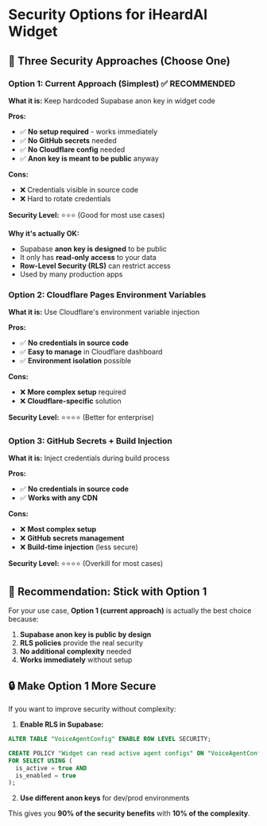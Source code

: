# Security Options for iHeardAI Widget

## 🎯 **Three Security Approaches (Choose One)**

### **Option 1: Current Approach (Simplest) ✅ RECOMMENDED**

**What it is:** Keep hardcoded Supabase anon key in widget code

**Pros:**
- ✅ **No setup required** - works immediately
- ✅ **No GitHub secrets** needed
- ✅ **No Cloudflare config** needed
- ✅ **Anon key is meant to be public** anyway

**Cons:**
- ❌ Credentials visible in source code
- ❌ Hard to rotate credentials

**Security Level:** ⭐⭐⭐ (Good for most use cases)

**Why it's actually OK:**
- Supabase **anon key is designed** to be public
- It only has **read-only access** to your data
- **Row-Level Security (RLS)** can restrict access
- Used by many production apps

### **Option 2: Cloudflare Pages Environment Variables**

**What it is:** Use Cloudflare's environment variable injection

**Pros:**
- ✅ **No credentials in source code**
- ✅ **Easy to manage** in Cloudflare dashboard
- ✅ **Environment isolation** possible

**Cons:**
- ❌ **More complex setup** required
- ❌ **Cloudflare-specific** solution

**Security Level:** ⭐⭐⭐⭐ (Better for enterprise)

### **Option 3: GitHub Secrets + Build Injection**

**What it is:** Inject credentials during build process

**Pros:**
- ✅ **No credentials in source code**
- ✅ **Works with any CDN**

**Cons:**
- ❌ **Most complex setup**
- ❌ **GitHub secrets management**
- ❌ **Build-time injection** (less secure)

**Security Level:** ⭐⭐⭐⭐ (Overkill for most cases)

## 🎯 **Recommendation: Stick with Option 1**

For your use case, **Option 1 (current approach)** is actually the best choice because:

1. **Supabase anon key is public by design**
2. **RLS policies** provide the real security
3. **No additional complexity** needed
4. **Works immediately** without setup

## 🔒 **Make Option 1 More Secure**

If you want to improve security without complexity:

1. **Enable RLS in Supabase:**
```sql
ALTER TABLE "VoiceAgentConfig" ENABLE ROW LEVEL SECURITY;

CREATE POLICY "Widget can read active agent configs" ON "VoiceAgentConfig"
FOR SELECT USING (
  is_active = true AND 
  is_enabled = true
);
```

2. **Use different anon keys** for dev/prod environments

This gives you **90% of the security benefits** with **10% of the complexity**. 